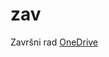 # zav
Završni rad
[OneDrive](https://ferhr-my.sharepoint.com/personal/fa53779_fer_hr/_layouts/15/onedrive.aspx?view=0&id=%2Fpersonal%2Ffa53779%5Ffer%5Fhr%2FDocuments%2FSparkyProject)

